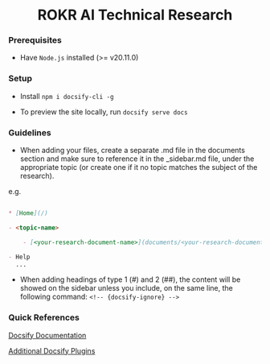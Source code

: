<h1 align="center">
  <br>
  ROKR AI Technical Research
  <br>
</h1>

### Prerequisites

- Have `Node.js` installed (>= v20.11.0)

### Setup

- Install `npm i docsify-cli -g`

- To preview the site locally, run `docsify serve docs`

### Guidelines

- When adding your files, create a separate .md file in the documents section and make sure to reference it in the \_sidebar.md file, under the appropriate topic (or create one if it no topic matches the subject of the research).

e.g.

```_sidebar.md

* [Home](/)

- <topic-name>

    - [<your-research-document-name>](documents/<your-research-document>.md)

- Help
  ...
```

- When adding headings of type 1 (#) and 2 (##), the content will be showed on the sidebar unless you include, on the same line, the following command: `<!-- {docsify-ignore} -->`

### Quick References

[Docsify Documentation](https://docsify.js.org/#/)

[Additional Docsify Plugins](https://docsify.js.org/#/awesome?id=plugins)
